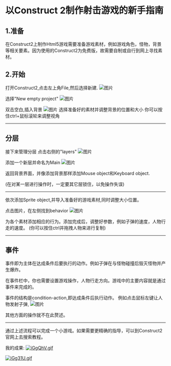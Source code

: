 # 以Construct 2制作射击游戏的新手指南

## 1.准备

在Construct2上制作Html5游戏需要准备游戏素材，例如游戏角色，怪物，背景等相关要素。因为使用的Construct2为免费版，故需要自制或自行到网上寻找素材。



## 2.开始

打开Construct2,点击左上角File,然后选择新建.
![图片](http://gamerboom.com/wp-content/uploads/2012/05/file-newfrom-scirra.com_.png)

选择"New empty project"
![图片](https://www.scirra.com/images/articles/newprojdialog65.png)



双击空白,插入背景
![图片](https://www.scirra.com/images/articles/insertobject.png)
选择准备好的素材并调整背景的位置和大小
你可以按住ctrl+鼠标滚轮来调整视角


 ***

## 分层

 接下来管理分层
 点击右侧的"layers"
 ![图片](https://www.scirra.com/images/articles/layerstab.png)

 添加一个新层并命名为Main
 ![图片](https://www.scirra.com/images/articles/layersbar.png)


 返回背景界面，并像添加背景那样添加Mouse object和Keyboard object.

(在对某一层进行操作时，一定要其它层锁住，以免操作失误)

 ***

 依次添加Sprite object,并导入准备好的游戏素材,同时调整大小位置。


 点击图片，在左侧找到behavior
 ![图片](https://www.scirra.com/images/articles/openbehaviors.png)



 为各个素材添加相应的行为。添加完成后，调整好参数，例如子弹的速度，人物行走的速度。
 (你可以按住ctrl并拖拽人物来进行复制)



***
## 事件

事件即为主体在达成条件后要执行的动作。例如子弹在与怪物碰撞后毁灭怪物并产生爆炸。

在事件栏中，你也需要设置游戏操作，人物行走方向。游戏中的主要内容就是通过事件来完成的。

事件的结构是condition-action,即达成条件后执行动作。
例如点击鼠标左键让人物发射子弹,
![图片](https://www.scirra.com/images/articles/spawnbullet2.png)


其他方面的操作就不在此赘述。



*** 


通过上述流程可以完成一个小游戏。如果需要更精确的指导，可以到Construct2官网上去搜索教程。



我的成果:
[![iGgQhV.gif](https://s1.ax1x.com/2018/10/07/iGgQhV.gif)](https://imgchr.com/i/iGgQhV)



[![iGg31U.gif](https://s1.ax1x.com/2018/10/07/iGg31U.gif)](https://imgchr.com/i/iGg31U)






